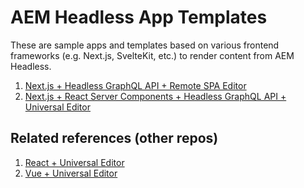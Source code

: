 # AEM Headless App Templates

These are sample apps and templates based on various frontend frameworks (e.g. Next.js, SvelteKit, etc.) to render content from AEM Headless.

1. [Next.js + Headless GraphQL API + Remote SPA Editor](/nextjs-remotespa/)
2. [Next.js + React Server Components + Headless GraphQL API + Universal Editor](/nextjs-rsc-universaleditor/)

## Related references (other repos)

1. [React + Universal Editor](https://github.com/adobe/universal-editor-sample-editable-app)
2. [Vue + Universal Editor](https://github.com/adobe/universal-editor-sample-editable-app-vue)
